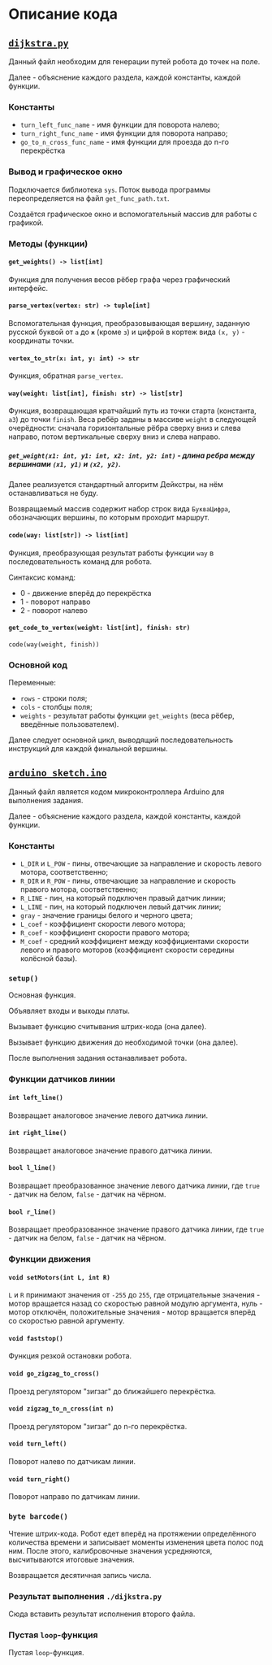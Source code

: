 # Описание кода
## [`dijkstra.py`](https://github.com/Nikolaevviktord/OCPM/blob/master/dijkstra.py)
Данный файл необходим для генерации путей робота до точек на поле.

Далее - объяснение каждого раздела, каждой константы, каждой функции.

### Константы
 - `turn_left_func_name` - имя функции для поворота налево;
 -  `turn_right_func_name` - имя функции для поворота направо;
 - `go_to_n_cross_func_name` - имя функции для проезда до n-го перекрёстка

### Вывод и графическое окно
Подключается библиотека `sys`. Поток вывода программы переопределяется на файл `get_func_path.txt`.

Создаётся графическое окно и вспомогательный массив для работы с графикой.


### Методы (функции)
#### `get_weights() -> list[int]`
Функция для получения весов рёбер графа через графический интерфейс.

#### `parse_vertex(vertex: str) -> tuple[int]`
Вспомогательная функция, преобразовывающая вершину, заданную русской буквой от `а` до `ж`  (кроме `з`) и цифрой в кортеж вида `(x, y)` - координаты точки.

#### `vertex_to_str(x: int, y: int) -> str`
Функция, обратная `parse_vertex`.

#### `way(weight: list[int], finish: str) -> list[str]`
Функция, возвращающая кратчайший путь из точки старта (константа, `а3`) до точки `finish`. Веса ребёр заданы в массиве `weight` в следующей очерёдности: сначала горизонтальные рёбра сверху вниз и слева направо, потом вертикальные сверху вниз и слева направо.

##### `get_weight(x1: int, y1: int, x2: int, y2: int)` - длина ребра между вершинами `(x1, y1)` и `(x2, y2)`.

Далее реализуется стандартный алгоритм Дейкстры, на нём останавливаться не буду.

Возвращаемый массив содержит набор строк вида `БукваЦифра`, обозначающих вершины, по которым проходит маршрут.

#### `code(way: list[str]) -> list[int]`
Функция, преобразующая результат работы функции `way` в последовательность команд для робота. 

Синтаксис команд:

 - 0 - движение вперёд до перекрёстка
 - 1 - поворот направо
 - 2 - поворот налево

#### `get_code_to_vertex(weight: list[int], finish: str)`
`code(way(weight, finish))`

### Основной код
Переменные:

 - `rows` - строки поля;
 - `cols` - столбцы поля;
 - `weights` - результат работы функции `get_weights` (веса рёбер, введённые пользователем).

Далее следует основной цикл, выводящий последовательность инструкций для каждой финальной вершины.

## [`arduino_sketch.ino`](https://github.com/Nikolaevviktord/OCPM/blob/master/arduino_sketch.ino)
Данный файл является кодом микроконтроллера Arduino для выполнения задания.

Далее - объяснение каждого раздела, каждой константы, каждой функции.

### Константы
 - `L_DIR` и `L_POW` - пины, отвечающие за направление и скорость левого мотора, соответственно;
 - `R_DIR` и `R_POW` - пины, отвечающие за направление и скорость правого мотора, соответственно;
 - `R_LINE` - пин, на который подключен правый датчик линии;
 - `L_LINE` - пин, на который подключен левый датчик линии;
 - `gray` - значение границы белого и черного цвета;
 - `L_coef` - коэффициент скорости левого мотора;
 - `R_coef` - коэффициент скорости правого мотора;
 - `M_coef` - средний коэффициент между коэффициентами скорости левого и правого моторов (коэффициент скорости середины колёсной базы).

### `setup()`
Основная функция.

Объявляет входы и выходы платы.

Вызывает функцию считывания штрих-кода (она далее).

Вызывает функцию движения до необходимой точки (она далее).

После выполнения задания останавливает робота.

### Функции датчиков линии
#### `int left_line()`
Возвращает аналоговое значение левого датчика линии.

#### `int right_line()`
Возвращает аналоговое значение правого датчика линии.

#### `bool l_line()`
Возвращает преобразованное значение левого датчика линии, где `true` - датчик на белом, `false` - датчик на чёрном.

#### `bool r_line()`
Возвращает преобразованное значение правого датчика линии, где `true` - датчик на белом, `false` - датчик на чёрном.

### Функции движения
#### `void setMotors(int L, int R)`
`L` и `R` принимают значения от `-255` до `255`, где отрицательные значения - мотор вращается назад со скоростью равной модулю аргумента, нуль - мотор отключён, положительные значения - мотор вращается вперёд со скоростью равной аргументу.

#### `void faststop()`
Функция резкой остановки робота.

#### `void go_zigzag_to_cross()`
Проезд регулятором "зигзаг" до ближайшего перекрёстка.

#### `void zigzag_to_n_cross(int n)`
Проезд регулятором "зигзаг" до n-го перекрёстка.

#### 	`void turn_left()`
Поворот налево по датчикам линии.

#### 	`void turn_right()`
Поворот направо по датчикам линии.

### `byte barcode()`
Чтение штрих-кода. Робот едет вперёд на протяжении определённого количества времени и записывает моменты изменения цвета полос под ним. После этого, калибровочные значения усредняются, высчитываются итоговые значения.

Возвращается десятичная запись числа.

### Результат выполнения `./dijkstra.py`
Сюда вставить результат исполнения второго файла.

### Пустая `loop`-функция
Пустая `loop`-функция.
